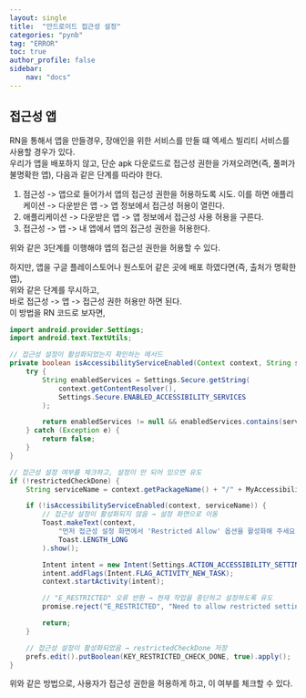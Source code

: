 ```yaml
---
layout: single
title:  "안드로이드 접근성 설정"
categories: "pynb"
tag: "ERROR"
toc: true
author_profile: false
sidebar:
    nav: "docs"
---
```


## 접근성 앱

RN을 통해서 앱을 만들경우, 장애인을 위한 서비스를 만들 떄 엑세스 빌리티 서비스를 사용할 경우가 있다.  
우리가 앱을 배포하지 않고, 단순 apk 다운로드로 접근성 권한을 가져오려면(즉, 풀퍼가 불명확한 앱), 다음과 같은 단계를 따라야 한다.  

1. 점근성 -> 앱으로 들어가서 앱의 접근성 권한을 허용하도록 시도. 이를 하면 애플리케이션 -> 다운받은 앱 -> 앱 정보에서 접근성 허용이 열린다.  
2. 애플리케이션 -> 다운받은 앱 -> 앱 정보에서 접근성 사용 허용을 구른다.  
3. 접근성 -> 앱 -> 내 앱에서 앱의 접근성 권한을 허용한다.  

위와 같은 3단계를 이행해야 앱의 접근섣 권한을 허용할 수 있다.  

하지만, 앱을 구글 플레이스토어나 원스토어 같은 곳에 배포 하였다면(즉, 출처가 명확한 앱),  
위와 같은 단계를 무시하고,  
바로 접근성 -> 앱 -> 접근성 권한 허용만 하면 된다.  
이 방법을 RN 코드로 보자면,  

```java
import android.provider.Settings;
import android.text.TextUtils;

// 접근성 설정이 활성화되었는지 확인하는 메서드
private boolean isAccessibilityServiceEnabled(Context context, String serviceName) {
    try {
        String enabledServices = Settings.Secure.getString(
            context.getContentResolver(),
            Settings.Secure.ENABLED_ACCESSIBILITY_SERVICES
        );

        return enabledServices != null && enabledServices.contains(serviceName);
    } catch (Exception e) {
        return false;
    }
}

// 접근성 설정 여부를 체크하고, 설정이 안 되어 있으면 유도
if (!restrictedCheckDone) {
    String serviceName = context.getPackageName() + "/" + MyAccessibilityService.class.getName();

    if (!isAccessibilityServiceEnabled(context, serviceName)) {
        // 접근성 설정이 활성화되지 않음 → 설정 화면으로 이동
        Toast.makeText(context,
            "먼저 접근성 설정 화면에서 'Restricted Allow' 옵션을 활성화해 주세요.",
            Toast.LENGTH_LONG
        ).show();

        Intent intent = new Intent(Settings.ACTION_ACCESSIBILITY_SETTINGS);
        intent.addFlags(Intent.FLAG_ACTIVITY_NEW_TASK);
        context.startActivity(intent);

        // "E_RESTRICTED" 오류 반환 → 현재 작업을 중단하고 설정하도록 유도
        promise.reject("E_RESTRICTED", "Need to allow restricted setting first");

        return;
    }

    // 접근성 설정이 활성화되었음 → restrictedCheckDone 저장
    prefs.edit().putBoolean(KEY_RESTRICTED_CHECK_DONE, true).apply();
}

```  

위와 같은 방법으로, 사용자가 접근성 권한을 허용하게 하고, 이 여부를 체크할 수 있다.  
